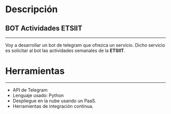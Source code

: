 # Descripción
## BOT Actividades ETSIIT
-----------------------------------------------------------------------
Voy a desarrollar un bot de telegram que ofrezca un servicio. Dicho servicio es solicitar al bot las
actividades semanales de la **ETSIIT**.


# Herramientas
------------------------------------------------------------------------
* API de Telegram
* Lenguaje usado: Python
* Despliegue en la nube usando un PaaS.
* Herramientas de integración continua.
